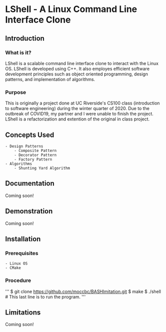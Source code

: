 # LShell - A Linux Command Line Interface Clone
## Introduction
### What is it?
LShell is a scalable command line interface clone to interact with the Linux OS. LShell is developed using C++. It also employes efficient software development principles such as object oriented programming, design patterns, and implementation of algorithms.

### Purpose
This is originally a project done at UC Riverside's CS100 class (introduction to software engineering) during the winter quarter of 2020. Due to the outbreak of COVID19, my partner and I were unable to finish the project. LShell is a refactorization and extention of the original in class project. 

## Concepts Used
    - Design Patterns
        - Composite Pattern
        - Decorator Pattern
        - Factory Pattern
    - Algorithms
        - Shunting Yard Algorithm

## Documentation
Coming soon!

## Demonstration
Coming soon!

## Installation
### Prerequisites
    - Linux OS
    - CMake

### Procedure
'''
$ git clone https://github.com/moccbc/BASHImitation.git
$ make
$ ./shell # This last line is to run the program.
'''

## Limitations
Coming soon!

